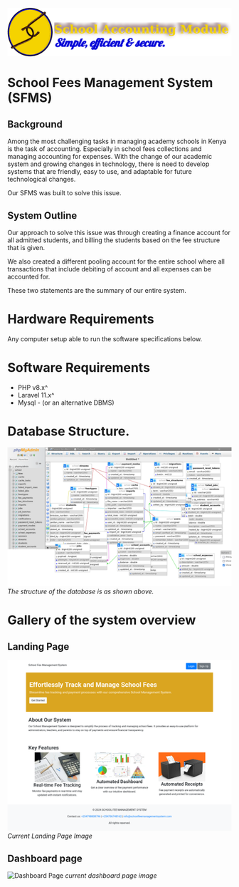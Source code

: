 ![SFMS logo](./images/logo_2.png)
# School Fees Management System (SFMS)

## Background
Among the most challenging tasks in managing academy schools in Kenya is the task of accounting. Especially in school fees collections and managing accounting for expenses. With the change of our academic system and growing changes in technology, there is need to develop systems that are friendly, easy to use, and adaptable for future technological changes. 

Our SFMS was built to solve this issue.

## System Outline

Our approach to solve this issue was through creating a finance account for all admitted students, and billing the students based on the fee structure that is given.

We also created a different pooling account for the entire school where all transactions that include debiting of account and all expenses can be accounted for. 

These two statements are the summary of our entire system.

# Hardware Requirements
Any computer setup able to run the software specifications below. 

# Software Requirements
- PHP v8.x^
- Laravel 11.x^
- Mysql - (or an alternative DBMS)

# Database Structure.
![Database Schema](./images/database.png)
*The structure of the database is as shown above.*

# Gallery of the system overview
## Landing Page
![Landing Page](./images/landing.png)
*Current Landing Page Image*

## Dashboard page
![Dashboard Page](./images/dashboard_black)
*current dashboard page image*